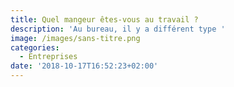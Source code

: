 ```yaml
---
title: Quel mangeur êtes-vous au travail ?
description: 'Au bureau, il y a différent type '
image: /images/sans-titre.png
categories:
  - Entreprises
date: '2018-10-17T16:52:23+02:00'
---
```

<script>(function(d,s,id){var js,fjs=d.getElementsByTagName(s)[0];if(d.getElementById(id))return;js=d.createElement(s);js.id=id;js.src='https://embed.playbuzz.com/sdk.js';fjs.parentNode.insertBefore(js,fjs);}(document,'script','playbuzz-sdk'));</script>

<div class="playbuzz" data-id="a57fd793-4948-49bc-bb33-ca4ce730f3e3" data-show-info="false"></div>
